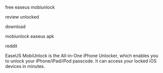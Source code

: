 free easeus mobiunlock

review unlocked

download

mobiunlock easeus apk

reddit

EaseUS MobiUnlock is the All-in-One iPhone Unlocker, which enables you to unlock your iPhone/iPad/iPod passcode. It can access your locked iOS devices in minutes.
